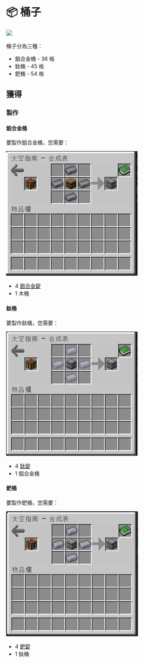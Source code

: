 # 📦 桶子



![](https://camo.githubusercontent.com/23891f7193a9fd856759aa418b539fe770922cb3be6c2444ded2e828a92209dc/68747470733a2f2f692e696d6775722e636f6d2f4138357a656d562e706e67)

桶子分為三種：

* 鋁合金桶 - 36 格
* 鈦桶 - 45 格
* 鈀桶 - 54 格

## 獲得

### 製作

#### 鋁合金桶

要製作鋁合金桶，您需要：

![](<../.gitbook/assets/image (241).png>)

* 4 [鋁合金錠](aluminium-alloy-ingot.md)
* 1 木桶

#### 鈦桶

要製作鈦桶，您需要：

![](<../.gitbook/assets/image (230) (1).png>)

* 4 [鈦錠](titanium-ingot.md)
* 1 鋁合金桶

#### 鈀桶

要製作鈀桶，您需要：

![](<../.gitbook/assets/image (215).png>)

* 4 [鈀錠](palladium-ingot.md)
* 1 鈦桶
